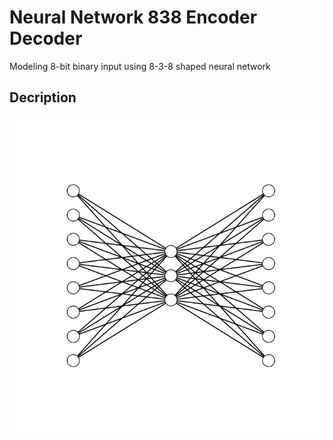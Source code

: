 # Neural Network 838 Encoder Decoder
Modeling 8-bit binary input using 8-3-8 shaped neural network


## Decription 

![alt text](Figure_1.png)
